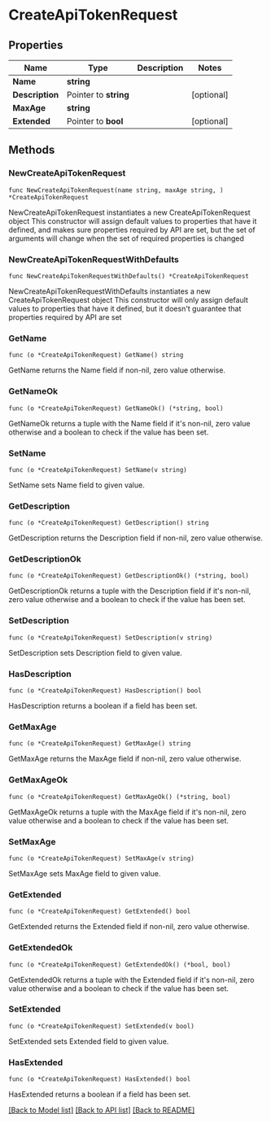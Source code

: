 # CreateApiTokenRequest

## Properties

Name | Type | Description | Notes
------------ | ------------- | ------------- | -------------
**Name** | **string** |  | 
**Description** | Pointer to **string** |  | [optional] 
**MaxAge** | **string** |  | 
**Extended** | Pointer to **bool** |  | [optional] 

## Methods

### NewCreateApiTokenRequest

`func NewCreateApiTokenRequest(name string, maxAge string, ) *CreateApiTokenRequest`

NewCreateApiTokenRequest instantiates a new CreateApiTokenRequest object
This constructor will assign default values to properties that have it defined,
and makes sure properties required by API are set, but the set of arguments
will change when the set of required properties is changed

### NewCreateApiTokenRequestWithDefaults

`func NewCreateApiTokenRequestWithDefaults() *CreateApiTokenRequest`

NewCreateApiTokenRequestWithDefaults instantiates a new CreateApiTokenRequest object
This constructor will only assign default values to properties that have it defined,
but it doesn't guarantee that properties required by API are set

### GetName

`func (o *CreateApiTokenRequest) GetName() string`

GetName returns the Name field if non-nil, zero value otherwise.

### GetNameOk

`func (o *CreateApiTokenRequest) GetNameOk() (*string, bool)`

GetNameOk returns a tuple with the Name field if it's non-nil, zero value otherwise
and a boolean to check if the value has been set.

### SetName

`func (o *CreateApiTokenRequest) SetName(v string)`

SetName sets Name field to given value.


### GetDescription

`func (o *CreateApiTokenRequest) GetDescription() string`

GetDescription returns the Description field if non-nil, zero value otherwise.

### GetDescriptionOk

`func (o *CreateApiTokenRequest) GetDescriptionOk() (*string, bool)`

GetDescriptionOk returns a tuple with the Description field if it's non-nil, zero value otherwise
and a boolean to check if the value has been set.

### SetDescription

`func (o *CreateApiTokenRequest) SetDescription(v string)`

SetDescription sets Description field to given value.

### HasDescription

`func (o *CreateApiTokenRequest) HasDescription() bool`

HasDescription returns a boolean if a field has been set.

### GetMaxAge

`func (o *CreateApiTokenRequest) GetMaxAge() string`

GetMaxAge returns the MaxAge field if non-nil, zero value otherwise.

### GetMaxAgeOk

`func (o *CreateApiTokenRequest) GetMaxAgeOk() (*string, bool)`

GetMaxAgeOk returns a tuple with the MaxAge field if it's non-nil, zero value otherwise
and a boolean to check if the value has been set.

### SetMaxAge

`func (o *CreateApiTokenRequest) SetMaxAge(v string)`

SetMaxAge sets MaxAge field to given value.


### GetExtended

`func (o *CreateApiTokenRequest) GetExtended() bool`

GetExtended returns the Extended field if non-nil, zero value otherwise.

### GetExtendedOk

`func (o *CreateApiTokenRequest) GetExtendedOk() (*bool, bool)`

GetExtendedOk returns a tuple with the Extended field if it's non-nil, zero value otherwise
and a boolean to check if the value has been set.

### SetExtended

`func (o *CreateApiTokenRequest) SetExtended(v bool)`

SetExtended sets Extended field to given value.

### HasExtended

`func (o *CreateApiTokenRequest) HasExtended() bool`

HasExtended returns a boolean if a field has been set.


[[Back to Model list]](../README.md#documentation-for-models) [[Back to API list]](../README.md#documentation-for-api-endpoints) [[Back to README]](../README.md)


